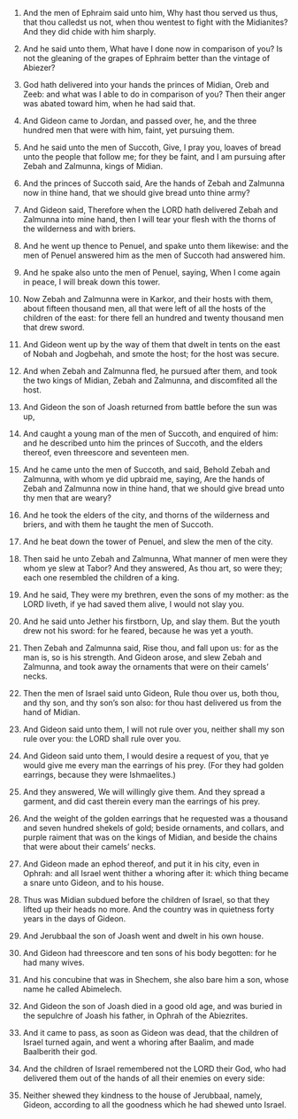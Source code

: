 1. And the men of Ephraim said unto him, Why hast thou served us
thus, that thou calledst us not, when thou wentest to fight with the
Midianites? And they did chide with him sharply.

2. And he said unto them, What have I done now in comparison of you?
Is not the gleaning of the grapes of Ephraim better than the vintage
of Abiezer?

3. God hath delivered into your hands the princes of
Midian, Oreb and Zeeb: and what was I able to do in comparison of you?
Then their anger was abated toward him, when he had said that.

4. And Gideon came to Jordan, and passed over, he, and the three
hundred men that were with him, faint, yet pursuing them.

5. And he said unto the men of Succoth, Give, I pray you, loaves of
bread unto the people that follow me; for they be faint, and I am
pursuing after Zebah and Zalmunna, kings of Midian.

6. And the princes of Succoth said, Are the hands of Zebah and
Zalmunna now in thine hand, that we should give bread unto thine army?

7. And Gideon said, Therefore when the LORD hath delivered Zebah and
Zalmunna into mine hand, then I will tear your flesh with the thorns
of the wilderness and with briers.

8. And he went up thence to Penuel, and spake unto them likewise: and
the men of Penuel answered him as the men of Succoth had answered him.

9. And he spake also unto the men of Penuel, saying, When I come
again in peace, I will break down this tower.

10. Now Zebah and Zalmunna were in Karkor, and their hosts with them,
about fifteen thousand men, all that were left of all the hosts of the
children of the east: for there fell an hundred and twenty thousand
men that drew sword.

11. And Gideon went up by the way of them that dwelt in tents on the
east of Nobah and Jogbehah, and smote the host; for the host was
secure.

12. And when Zebah and Zalmunna fled, he pursued after them, and took
the two kings of Midian, Zebah and Zalmunna, and discomfited all the
host.

13. And Gideon the son of Joash returned from battle before the sun
was up,

14. And caught a young man of the men of Succoth, and
enquired of him: and he described unto him the princes of Succoth, and
the elders thereof, even threescore and seventeen men.

15. And he came unto the men of Succoth, and said, Behold Zebah and
Zalmunna, with whom ye did upbraid me, saying, Are the hands of Zebah
and Zalmunna now in thine hand, that we should give bread unto thy men
that are weary?

16. And he took the elders of the city, and thorns
of the wilderness and briers, and with them he taught the men of
Succoth.

17. And he beat down the tower of Penuel, and slew the men of the
city.

18. Then said he unto Zebah and Zalmunna, What manner of men were
they whom ye slew at Tabor? And they answered, As thou art, so were
they; each one resembled the children of a king.

19. And he said, They were my brethren, even the sons of my mother:
as the LORD liveth, if ye had saved them alive, I would not slay you.

20. And he said unto Jether his firstborn, Up, and slay them. But the
youth drew not his sword: for he feared, because he was yet a youth.

21. Then Zebah and Zalmunna said, Rise thou, and fall upon us: for as
the man is, so is his strength. And Gideon arose, and slew Zebah and
Zalmunna, and took away the ornaments that were on their camels’
necks.

22. Then the men of Israel said unto Gideon, Rule thou over us, both
thou, and thy son, and thy son’s son also: for thou hast delivered us
from the hand of Midian.

23. And Gideon said unto them, I will not rule over you, neither
shall my son rule over you: the LORD shall rule over you.

24. And Gideon said unto them, I would desire a request of you, that
ye would give me every man the earrings of his prey. (For they had
golden earrings, because they were Ishmaelites.)

25. And they
answered, We will willingly give them. And they spread a garment, and
did cast therein every man the earrings of his prey.

26. And the weight of the golden earrings that he requested was a
thousand and seven hundred shekels of gold; beside ornaments, and
collars, and purple raiment that was on the kings of Midian, and
beside the chains that were about their camels’ necks.

27. And Gideon made an ephod thereof, and put it in his city, even in
Ophrah: and all Israel went thither a whoring after it: which thing
became a snare unto Gideon, and to his house.

28. Thus was Midian subdued before the children of Israel, so that
they lifted up their heads no more. And the country was in quietness
forty years in the days of Gideon.

29. And Jerubbaal the son of Joash went and dwelt in his own house.

30. And Gideon had threescore and ten sons of his body begotten: for
he had many wives.

31. And his concubine that was in Shechem, she also bare him a son,
whose name he called Abimelech.

32. And Gideon the son of Joash died in a good old age, and was
buried in the sepulchre of Joash his father, in Ophrah of the
Abiezrites.

33. And it came to pass, as soon as Gideon was dead, that the
children of Israel turned again, and went a whoring after Baalim, and
made Baalberith their god.

34. And the children of Israel remembered not the LORD their God, who
had delivered them out of the hands of all their enemies on every
side:

35. Neither shewed they kindness to the house of Jerubbaal,
namely, Gideon, according to all the goodness which he had shewed unto
Israel.